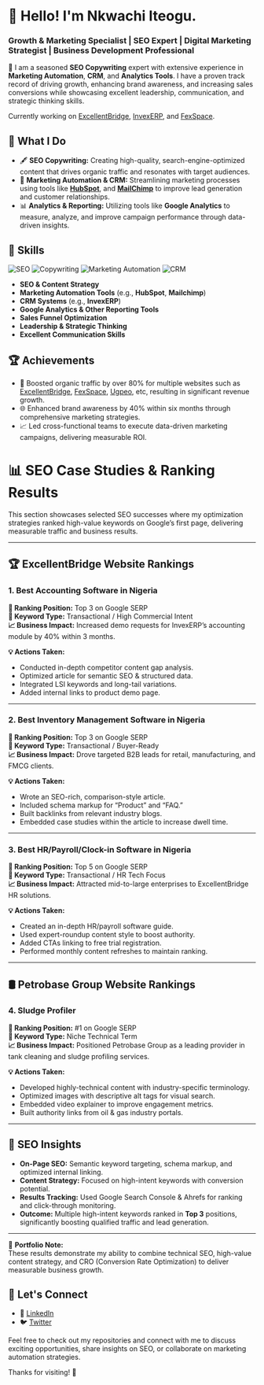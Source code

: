 # 👋 Hello! I'm Nkwachi Iteogu.

### Growth & Marketing Specialist | SEO Expert | Digital Marketing Strategist | Business Development Professional

🌟 I am a seasoned **SEO Copywriting** expert with extensive experience in **Marketing Automation**, **CRM**, and **Analytics Tools**. I have a proven track record of driving growth, enhancing brand awareness, and increasing sales conversions while showcasing excellent leadership, communication, and strategic thinking skills.

Currently working on [ExcellentBridge](https://excellentbridge.com), [InvexERP](https://invexerp.com), and [FexSpace](https://fexspace.com).

## 🔧 What I Do

- 🖋️ **SEO Copywriting:** Creating high-quality, search-engine-optimized content that drives organic traffic and resonates with target audiences.
- 🤖 **Marketing Automation & CRM:** Streamlining marketing processes using tools like **[HubSpot](https://www.hubspot.com)**, and **[MailChimp](https://mailchimp.com/)** to improve lead generation and customer relationships.
- 📊 **Analytics & Reporting:** Utilizing tools like **Google Analytics** to measure, analyze, and improve campaign performance through data-driven insights.

## 💼 Skills

![SEO](https://img.shields.io/badge/SEO-Expert-brightgreen) ![Copywriting](https://img.shields.io/badge/Copywriting-Specialist-blue) ![Marketing Automation](https://img.shields.io/badge/Marketing%20Automation-Expert-orange) ![CRM](https://img.shields.io/badge/CRM-Professional-lightgrey)

- **SEO & Content Strategy**
- **Marketing Automation Tools** (e.g., **HubSpot**, **Mailchimp**)
- **CRM Systems** (e.g., **InvexERP**)
- **Google Analytics & Other Reporting Tools**
- **Sales Funnel Optimization**
- **Leadership & Strategic Thinking**
- **Excellent Communication Skills**

## 🏆 Achievements

- 🚀 Boosted organic traffic by over 80% for multiple websites such as [ExcellentBridge](https://excellentbridge.com), [FexSpace](https://fexspace.com), [Ugpeo](https://ugpeotechnique.com), etc, resulting in significant revenue growth.
- 🌐 Enhanced brand awareness by 40% within six months through comprehensive marketing strategies.
- 📈 Led cross-functional teams to execute data-driven marketing campaigns, delivering measurable ROI.

# 📊 SEO Case Studies & Ranking Results

This section showcases selected SEO successes where my optimization strategies ranked high-value keywords on Google’s first page, delivering measurable traffic and business results.

---

## 🏆 ExcellentBridge Website Rankings

### 1. **Best Accounting Software in Nigeria**
**📍 Ranking Position:** Top 3 on Google SERP  
**🔑 Keyword Type:** Transactional / High Commercial Intent  
**📈 Business Impact:** Increased demo requests for InvexERP’s accounting module by 40% within 3 months.

**💡 Actions Taken:**
- Conducted in-depth competitor content gap analysis.
- Optimized article for semantic SEO & structured data.
- Integrated LSI keywords and long-tail variations.
- Added internal links to product demo page.

---

### 2. **Best Inventory Management Software in Nigeria**
**📍 Ranking Position:** Top 3 on Google SERP  
**🔑 Keyword Type:** Transactional / Buyer-Ready  
**📈 Business Impact:** Drove targeted B2B leads for retail, manufacturing, and FMCG clients.

**💡 Actions Taken:**
- Wrote an SEO-rich, comparison-style article.
- Included schema markup for “Product” and “FAQ.”
- Built backlinks from relevant industry blogs.
- Embedded case studies within the article to increase dwell time.

---

### 3. **Best HR/Payroll/Clock-in Software in Nigeria**
**📍 Ranking Position:** Top 5 on Google SERP  
**🔑 Keyword Type:** Transactional / HR Tech Focus  
**📈 Business Impact:** Attracted mid-to-large enterprises to ExcellentBridge HR solutions.

**💡 Actions Taken:**
- Created an in-depth HR/payroll software guide.
- Used expert-roundup content style to boost authority.
- Added CTAs linking to free trial registration.
- Performed monthly content refreshes to maintain ranking.

---

## 🛢 Petrobase Group Website Rankings

### 4. **Sludge Profiler**
**📍 Ranking Position:** #1 on Google SERP  
**🔑 Keyword Type:** Niche Technical Term  
**📈 Business Impact:** Positioned Petrobase Group as a leading provider in tank cleaning and sludge profiling services.

**💡 Actions Taken:**
- Developed highly-technical content with industry-specific terminology.
- Optimized images with descriptive alt tags for visual search.
- Embedded video explainer to improve engagement metrics.
- Built authority links from oil & gas industry portals.

---

## 📌 SEO Insights
- **On-Page SEO:** Semantic keyword targeting, schema markup, and optimized internal linking.
- **Content Strategy:** Focused on high-intent keywords with conversion potential.
- **Results Tracking:** Used Google Search Console & Ahrefs for ranking and click-through monitoring.
- **Outcome:** Multiple high-intent keywords ranked in **Top 3** positions, significantly boosting qualified traffic and lead generation.

---

💼 **Portfolio Note:**  
These results demonstrate my ability to combine technical SEO, high-value content strategy, and CRO (Conversion Rate Optimization) to deliver measurable business growth.


## 🤝 Let's Connect

- 💼 [LinkedIn](https://www.linkedin.com/in/nkwachi-iteogu/) 
- 🐦 [Twitter](https://x.com/iamnkwachiteogu)

Feel free to check out my repositories and connect with me to discuss exciting opportunities, share insights on SEO, or collaborate on marketing automation strategies.

Thanks for visiting! 🚀
